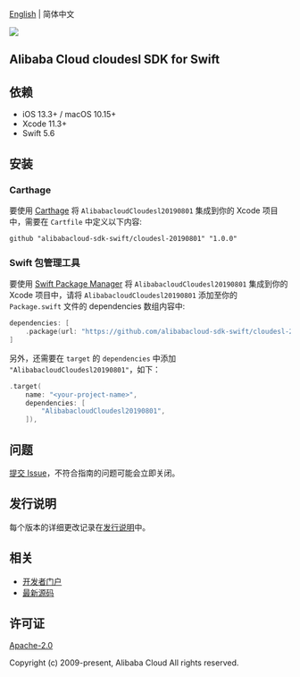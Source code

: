[English](README.md) | 简体中文

![](https://aliyunsdk-pages.alicdn.com/icons/AlibabaCloud.svg)

## Alibaba Cloud cloudesl SDK for Swift

## 依赖

- iOS 13.3+ / macOS 10.15+
- Xcode 11.3+
- Swift 5.6

## 安装

### Carthage

要使用 [Carthage](https://github.com/Carthage/Carthage) 将 `AlibabacloudCloudesl20190801` 集成到你的 Xcode 项目中，需要在 `Cartfile` 中定义以下内容:

```ogdl
github "alibabacloud-sdk-swift/cloudesl-20190801" "1.0.0"
```

### Swift 包管理工具

要使用 [Swift Package Manager](https://swift.org/package-manager/) 将 `AlibabacloudCloudesl20190801` 集成到你的 Xcode 项目中，请将 `AlibabacloudCloudesl20190801` 添加至你的 `Package.swift` 文件的 dependencies 数组内容中:

```swift
dependencies: [
    .package(url: "https://github.com/alibabacloud-sdk-swift/cloudesl-20190801.git", from: "1.0.0")
]
```

另外，还需要在 `target` 的 `dependencies` 中添加 `"AlibabacloudCloudesl20190801"`，如下：

```swift
.target(
    name: "<your-project-name>",
    dependencies: [
        "AlibabacloudCloudesl20190801",
    ]),
```

## 问题

[提交 Issue](https://github.com/alibabacloud-sdk-swift/cloudesl-20190801/issues/new)，不符合指南的问题可能会立即关闭。

## 发行说明

每个版本的详细更改记录在[发行说明](./ChangeLog.txt)中。

## 相关

* [开发者门户](https://next.api.aliyun.com/home)
* [最新源码](https://github.com/alibabacloud-sdk-swift/cloudesl-20190801)

## 许可证

[Apache-2.0](http://www.apache.org/licenses/LICENSE-2.0)

Copyright (c) 2009-present, Alibaba Cloud All rights reserved.
